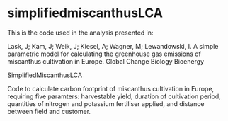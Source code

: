 # simplifiedmiscanthusLCA

This is the code used in the analysis presented in:

Lask, J; Kam, J; Weik, J; Kiesel, A; Wagner, M; Lewandowski, I. A simple parametric model for calculating the greenhouse gas emissions of miscanthus cultivation in Europe. Global Change Biology Bioenergy

SimplifiedMiscanthusLCA

Code to calculate carbon footprint of miscanthus cultivation in Europe, requiring five paramters: harvestable yield, duration of cultivation period, quantities of nitrogen and potassium fertiliser applied, and distance between field and customer.
